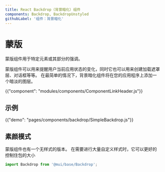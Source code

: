 ```yaml
---
title: React Backdrop（背景暗化）组件
components: Backdrop, BackdropUnstyled
githubLabel: '组件：背景暗化'
---
```


# 蒙版

<p class="description">蒙版组件用于特定元素或其部分的强调。</p>

蒙版组件可以用来提醒用户当前应用状态的变化，同时它也可以用来创建加载遮罩层、对话框等等。 在最简单的情况下，背景暗化组件将在您的应用程序上添加一个暗淡的图层。

{{"component": "modules/components/ComponentLinkHeader.js"}}

## 示例

{{"demo": "pages/components/backdrop/SimpleBackdrop.js"}}

## 素颜模式

蒙版组件也有一个无样式的版本。 在需要进行大量自定义样式时，它可以更好的控制住包的大小

```js
import Backdrop from '@mui/base/Backdrop';
```
